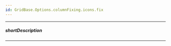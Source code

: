 ```yaml
---
id: GridBase.Options.columnFixing.icons.fix
---
```

---
##### shortDescription
<!-- Description goes here -->

---
<!-- Description goes here -->